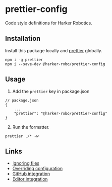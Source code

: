 # prettier-config
Code style definitions for Harker Robotics. 

## Installation
Install this package locally and [prettier](https://www.npmjs.com/package/prettier) globally.

    npm i -g prettier
    npm i --save-dev @harker-robo/prettier-config

## Usage
1. Add the `prettier` key in package.json
```jsonc
// package.json
{
    ...
    "prettier": "@harker-robo/prettier-config"
}
```

2. Run the formatter.
```
prettier ./* -w
```

## Links
* [Ignoring files](https://prettier.io/docs/en/ignore.html)
* [Overriding configuration](https://prettier.io/docs/en/configuration.html)
* [GitHub integration](https://github.com/marketplace/actions/prettier-action)
* [Editor integration](https://prettier.io/docs/en/editors.html)